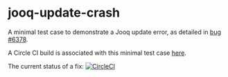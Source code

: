 # jooq-update-crash
A minimal test case to demonstrate a Jooq update error, as detailed in [bug #6378](https://github.com/jOOQ/jOOQ/issues/6378).

A Circle CI build is associated with this minimal test case [here](https://circleci.com/gh/guss77/jooq-update-crash).

The current status of a fix: 
[![CircleCI](https://circleci.com/gh/guss77/jooq-update-crash.svg?style=svg)](https://circleci.com/gh/guss77/jooq-update-crash)
